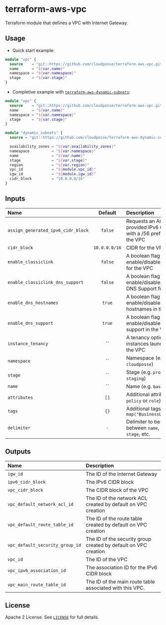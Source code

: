 # terraform-aws-vpc

Terraform module that defines a VPC with Internet Gateway.


## Usage

* Quick start example:

```terraform
module "vpc" {
  source    = "git::https://github.com/cloudposse/terraform-aws-vpc.git?ref=master"
  name      = "${var.name}"
  namespace = "${var.namespace}"
  stage     = "${var.stage}"
}
```

* Completive example with [`terraform-aws-dynamic-subnets`](https://github.com/cloudposse/terraform-aws-dynamic-subnets.git):

```terraform
module "vpc" {
  source    = "git::https://github.com/cloudposse/terraform-aws-vpc.git?ref=master"
  name      = "${var.name}"
  namespace = "${var.namespace}"
  stage     = "${var.stage}"
}

module "dynamic_subnets" {
  source = "git::https://github.com/cloudposse/terraform-aws-dynamic-subnets.git?ref=master"

  availability_zones = "${var.availability_zones}"
  namespace          = "${var.namespace}"
  name               = "${var.name}"
  stage              = "${var.stage}"
  region             = "${var.region}"
  vpc_id             = "${module.vpc_id}"
  igw_id             = "${module.igw_id}"
  cidr_block         = "10.0.0.0/16"
}
```

## Inputs

| Name                               |    Default    | Description                                                                      | Required |
|:-----------------------------------|:-------------:|:---------------------------------------------------------------------------------|:--------:|
| `assign_generated_ipv6_cidr_block` |    `false`    | Requests an Amazon-provided IPv6 CIDR block with a /56 prefix length for the VPC |    No    |
| `cidr_block`                       | `10.0.0.0/16` | CIDR for the VPC                                                                 |    No    |
| `enable_classiclink`               |    `false`    | A boolean flag to enable/disable ClassicLink for the VPC                         |    No    |
| `enable_classiclink_dns_support`   |    `false`    | A boolean flag to enable/disable ClassicLink DNS Support for the VPC             |    No    |
| `enable_dns_hostnames`             |    `true`     | A boolean flag to enable/disable DNS hostnames in the VPC                        |    No    |
| `enable_dns_support`               |    `true`     | A boolean flag to enable/disable DNS support in the VPC                          |    No    |
| `instance_tenancy`                 |      ``       | A tenancy option for instances launched into the VPC                             |    No    |
| `namespace`                        |      ``       | Namespace (e.g. `cp` or `cloudposse`)                                            |   Yes    |
| `stage`                            |      ``       | Stage (e.g. `prod`, `dev`, `staging`)                                            |   Yes    |
| `name`                             |      ``       | Name  (e.g. `bastion` or `db`)                                                   |   Yes    |
| `attributes`                       |     `[]`      | Additional attributes (e.g. `policy` or `role`)                                  |    No    |
| `tags`                             |     `{}`      | Additional tags  (e.g. `map("BusinessUnit","XYZ")`                               |    No    |
| `delimiter`                        |      `-`      | Delimiter to be used between `name`, `namespace`, `stage`, etc.                  |    No    |



## Outputs

| Name                            | Description                                                     |
|:--------------------------------|:----------------------------------------------------------------|
| `igw_id`                        | The ID of the Internet Gateway                                  |
| `ipv6_cidr_block`               | The IPv6 CIDR block                                             |
| `vpc_cidr_block`                | The CIDR block of the VPC                                       |
| `vpc_default_network_acl_id`    | The ID of the network ACL created by default on VPC creation    |
| `vpc_default_route_table_id`    | The ID of the route table created by default on VPC creation    |
| `vpc_default_security_group_id` | The ID of the security group created by default on VPC creation |
| `vpc_id`                        | The ID of the VPC                                               |
| `vpc_ipv6_association_id`       | The association ID for the IPv6 CIDR block                      |
| `vpc_main_route_table_id`       | The ID of the main route table associated with this VPC.        |



## License

Apache 2 License. See [`LICENSE`](LICENSE) for full details.
